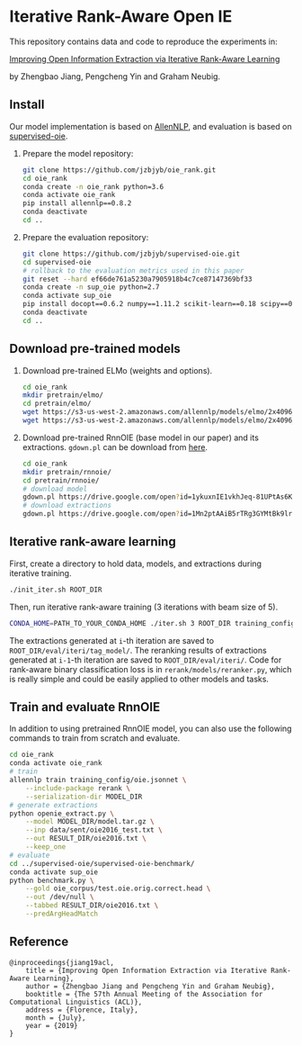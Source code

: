 # Iterative Rank-Aware Open IE

This repository contains data and code to reproduce the experiments in:

[Improving Open Information Extraction via Iterative Rank-Aware Learning](https://arxiv.org/abs/1905.13413)

by Zhengbao Jiang, Pengcheng Yin and Graham Neubig.

## Install

Our model implementation is based on [AllenNLP](https://github.com/allenai/allennlp), and evaluation is based on [supervised-oie](https://github.com/gabrielStanovsky/supervised-oie).

1. Prepare the model repository:
    ```bash
    git clone https://github.com/jzbjyb/oie_rank.git
    cd oie_rank
    conda create -n oie_rank python=3.6
    conda activate oie_rank
    pip install allennlp==0.8.2
    conda deactivate
    cd ..
    ```

2. Prepare the evaluation repository:
    ```bash
    git clone https://github.com/jzbjyb/supervised-oie.git
    cd supervised-oie
    # rollback to the evaluation metrics used in this paper
    git reset --hard ef66de761a5230a7905918b4c7ce87147369bf33
    conda create -n sup_oie python=2.7
    conda activate sup_oie
    pip install docopt==0.6.2 numpy==1.11.2 scikit-learn==0.18 scipy==0.18.1 xtermcolor==1.3 termcolor==1.1.0 nltk==3.2.5 pandas==0.19.0 requests==2.21.0
    conda deactivate
    cd ..
    ```

## Download pre-trained models

1. Download pre-trained ELMo (weights and options).
    ```bash
    cd oie_rank
    mkdir pretrain/elmo/
    cd pretrain/elmo/
    wget https://s3-us-west-2.amazonaws.com/allennlp/models/elmo/2x4096_512_2048cnn_2xhighway_5.5B/elmo_2x4096_512_2048cnn_2xhighway_5.5B_weights.hdf5
    wget https://s3-us-west-2.amazonaws.com/allennlp/models/elmo/2x4096_512_2048cnn_2xhighway_5.5B/elmo_2x4096_512_2048cnn_2xhighway_5.5B_options.json
    ```

2. Download pre-trained RnnOIE (base model in our paper) and its extractions. `gdown.pl` can be download from [here](https://github.com/circulosmeos/gdown.pl).
    ```bash
    cd oie_rank
    mkdir pretrain/rnnoie/
    cd pretrain/rnnoie/
    # download model
    gdown.pl https://drive.google.com/open?id=1ykuxnIE1vkhJeq-81UPtAs6K6_h3Vcw3 model.tar.gz
    # download extractions
    gdown.pl https://drive.google.com/open?id=1Mn2ptAAiB5rTRg3GYMtBk9lrFcC3Qb4R oie2016.txt
    ```

## Iterative rank-aware learning

First, create a directory to hold data, models, and extractions during iterative training.
```bash
./init_iter.sh ROOT_DIR
```

Then, run iterative rank-aware training (3 iterations with beam size of 5).
```bash
CONDA_HOME=PATH_TO_YOUR_CONDA_HOME ./iter.sh 3 ROOT_DIR training_config/iter.jsonnet 5
```

The extractions generated at `i`-th iteration are saved to `ROOT_DIR/eval/iteri/tag_model/`.
The reranking results of extractions generated at `i-1`-th iteration are saved to `ROOT_DIR/eval/iteri/`.
Code for rank-aware binary classification loss is in `rerank/models/reranker.py`, which is really simple and could be easily applied to other models and tasks.

## Train and evaluate RnnOIE

In addition to using pretrained RnnOIE model, you can also use the following commands to train from scratch and evaluate.

```bash
cd oie_rank
conda activate oie_rank
# train
allennlp train training_config/oie.jsonnet \
    --include-package rerank \
    --serialization-dir MODEL_DIR
# generate extractions
python openie_extract.py \
    --model MODEL_DIR/model.tar.gz \
    --inp data/sent/oie2016_test.txt \
    --out RESULT_DIR/oie2016.txt \
    --keep_one
# evaluate
cd ../supervised-oie/supervised-oie-benchmark/
conda activate sup_oie
python benchmark.py \
    --gold oie_corpus/test.oie.orig.correct.head \
    --out /dev/null \
    --tabbed RESULT_DIR/oie2016.txt \
    --predArgHeadMatch
```

## Reference

```
@inproceedings{jiang19acl,
    title = {Improving Open Information Extraction via Iterative Rank-Aware Learning},
    author = {Zhengbao Jiang and Pengcheng Yin and Graham Neubig},
    booktitle = {The 57th Annual Meeting of the Association for Computational Linguistics (ACL)},
    address = {Florence, Italy},
    month = {July},
    year = {2019}
}
```
